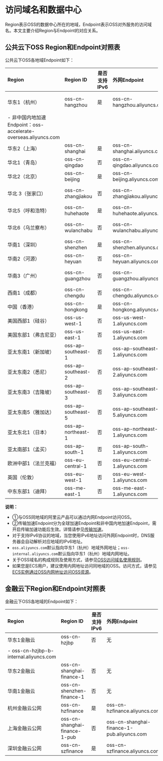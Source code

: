 # 访问域名和数据中心

Region表示OSS的数据中心所在的地域，Endpoint表示OSS对外服务的访问域名。本文主要介绍Region与Endpoint的对应关系。

## 公共云下OSS Region和Endpoint对照表

公共云下OSS各地域Endpoint如下：

|Region|Region ID|是否支持IPv6|外网Endpoint|内网Endpoint①|传输加速Endpoint②|
|:-----|:--------|--------|:---------|-----------|-------------|
|华东1（杭州）|oss-cn-hangzhou|是|oss-cn-hangzhou.aliyuncs.com|oss-cn-hangzhou-internal.aliyuncs.com|-   全球加速Endpoint：oss-accelerate.aliyuncs.com
-   非中国内地加速Endpoint：oss-accelerate-overseas.aliyuncs.com |
|华东2（上海）|oss-cn-shanghai|是|oss-cn-shanghai.aliyuncs.com|oss-cn-shanghai-internal.aliyuncs.com|
|华北1（青岛）|oss-cn-qingdao|否|oss-cn-qingdao.aliyuncs.com|oss-cn-qingdao-internal.aliyuncs.com|
|华北2（北京）|oss-cn-beijing|是|oss-cn-beijing.aliyuncs.com|oss-cn-beijing-internal.aliyuncs.com|
|华北 3（张家口）|oss-cn-zhangjiakou|否|oss-cn-zhangjiakou.aliyuncs.com|oss-cn-zhangjiakou-internal.aliyuncs.com|
|华北5（呼和浩特）|oss-cn-huhehaote|是|oss-cn-huhehaote.aliyuncs.com|oss-cn-huhehaote-internal.aliyuncs.com|
|华北6（乌兰察布）|oss-cn-wulanchabu|否|oss-cn-wulanchabu.aliyuncs.com|oss-cn-wulanchabu-internal.aliyuncs.com|
|华南1（深圳）|oss-cn-shenzhen|是|oss-cn-shenzhen.aliyuncs.com|oss-cn-shenzhen-internal.aliyuncs.com|
|华南2（河源）|oss-cn-heyuan|否|oss-cn-heyuan.aliyuncs.com|oss-cn-heyuan-internal.aliyuncs.com|
|华南3（广州）|oss-cn-guangzhou|否|oss-cn-guangzhou.aliyuncs.com|oss-cn-guangzhou-internal.aliyuncs.com|
|西南1（成都）|oss-cn-chengdu|否|oss-cn-chengdu.aliyuncs.com|oss-cn-chengdu-internal.aliyuncs.com|
|中国（香港）|oss-cn-hongkong|是|oss-cn-hongkong.aliyuncs.com|oss-cn-hongkong-internal.aliyuncs.com|
|美国西部1（硅谷）|oss-us-west-1|否|oss-us-west-1.aliyuncs.com|oss-us-west-1-internal.aliyuncs.com|
|美国东部1（弗吉尼亚）|oss-us-east-1|否|oss-us-east-1.aliyuncs.com|oss-us-east-1-internal.aliyuncs.com|
|亚太东南1（新加坡）|oss-ap-southeast-1|否|oss-ap-southeast-1.aliyuncs.com|oss-ap-southeast-1-internal.aliyuncs.com|
|亚太东南2（悉尼）|oss-ap-southeast-2|否|oss-ap-southeast-2.aliyuncs.com|oss-ap-southeast-2-internal.aliyuncs.com|
|亚太东南3（吉隆坡）|oss-ap-southeast-3|否|oss-ap-southeast-3.aliyuncs.com|oss-ap-southeast-3-internal.aliyuncs.com|
|亚太东南5（雅加达）|oss-ap-southeast-5|否|oss-ap-southeast-5.aliyuncs.com|oss-ap-southeast-5-internal.aliyuncs.com|
|亚太东北1（日本）|oss-ap-northeast-1|否|oss-ap-northeast-1.aliyuncs.com|oss-ap-northeast-1-internal.aliyuncs.com|
|亚太南部1（孟买）|oss-ap-south-1|否|oss-ap-south-1.aliyuncs.com|oss-ap-south-1-internal.aliyuncs.com|
|欧洲中部1（法兰克福）|oss-eu-central-1|否|oss-eu-central-1.aliyuncs.com|oss-eu-central-1-internal.aliyuncs.com|
|英国（伦敦）|oss-eu-west-1|否|oss-eu-west-1.aliyuncs.com|oss-eu-west-1-internal.aliyuncs.com|
|中东东部1（迪拜）|oss-me-east-1|否|oss-me-east-1.aliyuncs.com|oss-me-east-1-internal.aliyuncs.com|

**说明：**

-   ①与OSS同地域的阿里云产品可以通过内网Endpoint访问OSS。
-   ②传输加速Endpoint分为全球加速Endpoint和非中国内地加速Endpoint，需开启传输加速功能后生效。详情请参见[传输加速](/cn.zh-CN/开发指南/存储空间（Bucket）/传输加速.md)。
-   对于支持IPv6协议的地域，当您使用IPv6地址访问外网Endpoint时，DNS服务器会自动解析对应地域的IPv6地址。
-   `oss.aliyuncs.com`默认指向华东1（杭州）地域外网地址；`oss-internal.aliyuncs.com`默认指向华东1（杭州）地域内网地址。
-   关于OSS域名的构成规则及使用方式，请参见[OSS访问域名使用规则](/cn.zh-CN/开发指南/访问域名（Endpoint）/OSS访问域名使用规则.md)。
-   如果您是ECS用户，建议使用内网地址访问同地域的OSS。访问方式，请参见[ECS实例通过OSS内网地址访问OSS资源](/cn.zh-CN/开发指南/访问域名（Endpoint）/ECS实例通过OSS内网地址访问OSS资源.md)。

## 金融云下Region和Endpoint对照表

金融云下OSS各地域的Endpoint如下：

|Region|Region ID|是否支持IPv6|外网Endpoint|内网Endpoint|
|:-----|:--------|--------|:---------|----------|
|华东1金融云|oss-cn-hzjbp|否|无|-   oss-cn-hzjbp-a-internal.aliyuncs.com
-   oss-cn-hzjbp-b-internal.aliyuncs.com |
|华东2金融云|oss-cn-shanghai-finance-1|否|无|oss-cn-shanghai-finance-1-internal.aliyuncs.com|
|华南1金融云|oss-cn-shenzhen-finance-1|否|无|oss-cn-shenzhen-finance-1-internal.aliyuncs.com|
|杭州金融云公网|oss-cn-hzfinance|是|oss-cn-hzfinance.aliyuncs.com|oss-cn-hzfinance-internal.aliyuncs.com|
|上海金融云公网|oss-cn-shanghai-finance-1-pub|否|oss-cn-shanghai-finance-1-pub.aliyuncs.com|oss-cn-shanghai-finance-1-pub-internal.aliyuncs.com|
|深圳金融云公网|oss-cn-szfinance|是|oss-cn-szfinance.aliyuncs.com|oss-cn-szfinance-internal.aliyuncs.com|

